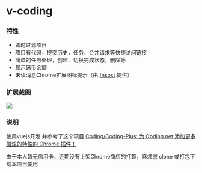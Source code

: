# v-coding


### 特性

* 即时过滤项目
* 项目有代码，提交历史，任务，合并请求等快捷访问链接
* 简单的任务处理，创建、切换完成状态，删除等
* 显示码币余额
* 未读消息Chrome扩展图标提示（由 [fnsoxt](https://github.com/fnsoxt) 提供）

### 扩展截图
![](http://ww2.sinaimg.cn/large/4e5d3ea7jw1f3zp5166fgj209f0e8myb.jpg)

### 说明
使用vuejs开发
并参考了这个项目 [Coding/Coding-Plus: 为 Coding.net 添加更多酷炫的特性的 Chrome 插件！](https://github.com/Coding/Coding-Plus)

由于本人暂无信用卡，近期没有上架Chrome商店的打算，麻烦您 clone 或打包下载本项目使用